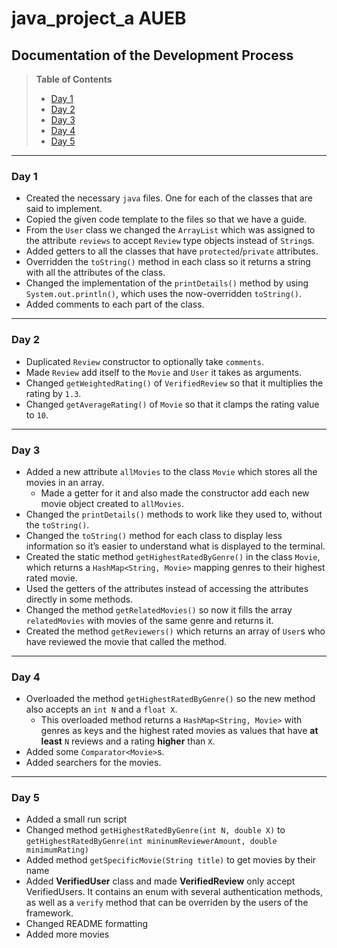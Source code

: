 # java_project_a AUEB

## Documentation of the Development Process

> **Table of Contents**
> - [Day 1](#day-1)
> - [Day 2](#day-2)
> - [Day 3](#day-3)
> - [Day 4](#day-4)
> - [Day 5](#day-5)

---

### Day 1

- Created the necessary `java` files. One for each of the classes that are said to implement.
- Copied the given code template to the files so that we have a guide.
- From the `User` class we changed the `ArrayList` which was assigned to the attribute `reviews` to accept `Review` type objects instead of `String`s.
- Added getters to all the classes that have `protected`/`private` attributes.
- Overridden the `toString()` method in each class so it returns a string with all the attributes of the class.
- Changed the implementation of the `printDetails()` method by using `System.out.println()`, which uses the now-overridden `toString()`.
- Added comments to each part of the class.

---

### Day 2

- Duplicated `Review` constructor to optionally take `comments`.
- Made `Review` add itself to the `Movie` and `User` it takes as arguments.
- Changed `getWeightedRating()` of `VerifiedReview` so that it multiplies the rating by `1.3`.
- Changed `getAverageRating()` of `Movie` so that it clamps the rating value to `10`.

---

### Day 3

- Added a new attribute `allMovies` to the class `Movie` which stores all the movies in an array.
  - Made a getter for it and also made the constructor add each new movie object created to `allMovies`.
- Changed the `printDetails()` methods to work like they used to, without the `toString()`.
- Changed the `toString()` method for each class to display less information so it’s easier to understand what is displayed to the terminal.
- Created the static method `getHighestRatedByGenre()` in the class `Movie`, which returns a `HashMap<String, Movie>` mapping genres to their highest rated movie.
- Used the getters of the attributes instead of accessing the attributes directly in some methods.
- Changed the method `getRelatedMovies()` so now it fills the array `relatedMovies` with movies of the same genre and returns it.
- Created the method `getReviewers()` which returns an array of `User`s who have reviewed the movie that called the method.

---

### Day 4

- Overloaded the method `getHighestRatedByGenre()` so the new method also accepts an `int N` and a `float X`.
  - This overloaded method returns a `HashMap<String, Movie>` with genres as keys and the highest rated movies as values that have **at least** `N` reviews and a rating **higher** than `X`.
- Added some `Comparator<Movie>`s.
- Added searchers for the movies.

---

### Day 5

- Added a small run script
- Changed method `getHighestRatedByGenre(int N, double X)` to `getHighestRatedByGenre(int mininumReviewerAmount, double minimumRating)`
- Added method `getSpecificMovie(String title)` to get movies by their name
- Added **VerifiedUser** class and made **VerifiedReview** only accept VerifiedUsers. It contains an enum with several authentication methods, as well as a `verify` method that can be overriden by the users of the framework.
- Changed README formatting
- Added more movies